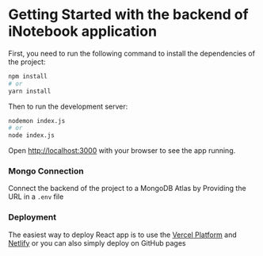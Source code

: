# Getting Started with the backend of iNotebook application

First, you need to run the following command to install the dependencies of the project:

```bash
npm install
# or
yarn install
```

Then to run the development server:

```bash
nodemon index.js
# or
node index.js
```

Open [http://localhost:3000](http://localhost:3000) with your browser to see the app running.

### Mongo Connection

Connect the backend of the project to a MongoDB Atlas by Providing the URL in a `.env` file

### Deployment

The easiest way to deploy React app is to use the [Vercel Platform](https://vercel.com/) and [Netlify](https://www.netlify.com) or you can also simply deploy on GitHub pages
